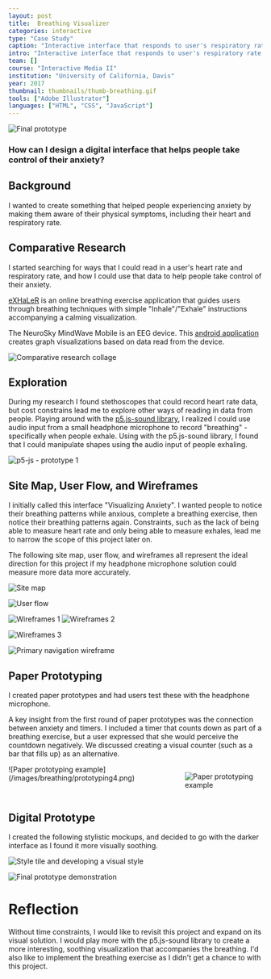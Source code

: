 ```yaml
---
layout: post
title:  Breathing Visualizer
categories: interactive
type: "Case Study"
caption: "Interactive interface that responds to user's respiratory rate."
intro: "Interactive interface that responds to user's respiratory rate."
team: []
course: "Interactive Media II"
institution: "University of California, Davis"
year: 2017
thumbnail: thumbnails/thumb-breathing.gif
tools: ["Adobe Illustrator"]
languages: ["HTML", "CSS", "JavaScript"]
---
```


![Final prototype](/images/breathing/demo2.gif)

### How can I design a digital interface that helps people take control of their anxiety?

## Background
I wanted to create something that helped people experiencing anxiety by making them aware of their physical symptoms, including their heart and respiratory rate.

## Comparative Research
I started searching for ways that I could read in a user's heart rate and respiratory rate, and how I could use that data to help people take control of their anxiety.

[eXHaLeR](http://xhalr.com/) is an online breathing exercise application that guides users through breathing techniques with simple "Inhale"/"Exhale" instructions accompanying a calming visualization.

The NeuroSky MindWave Mobile is an EEG device. This [android application](http://store.neurosky.com/products/brainwave-visualizer-android) creates graph visualizations based on data read from the device.

![Comparative research collage](/images/breathing/precedents.jpg)

## Exploration
During my research I found stethoscopes that could record heart rate data, but cost constrains lead me to explore other ways of reading in data from people. Playing around with the [p5.js-sound library](https://p5js.org/reference/#/libraries/p5.sound), I realized I could use audio input from a small headphone microphone to record "breathing" - specifically when people exhale. Using with the p5.js-sound library, I found that I could manipulate shapes using the audio input of people exhaling.

![p5-js - prototype 1](/images/breathing/proto2.jpg)

## Site Map, User Flow, and Wireframes
I initially called this interface "Visualizing Anxiety". I wanted people to notice their breathing patterns while anxious, complete a breathing exercise, then notice their breathing patterns again. Constraints, such as the lack of being able to measure heart rate and only being able to measure exhales, lead me to narrow the scope of this project later on.

The following site map, user flow, and wireframes all represent the ideal direction for this project if my headphone microphone solution could measure more data more accurately.

![Site map](/images/breathing/site-map.gif)

![User flow](/images/breathing/user-flow.gif)

![Wireframes 1](/images/breathing/mockup1.gif)
![Wireframes 2](/images/breathing/mockup2.gif)

![Wireframes 3](/images/breathing/mockup3.gif)

![Primary navigation wireframe](/images/breathing/navigation.gif)

## Paper Prototyping
I created paper prototypes and had users test these with the headphone microphone.

A key insight from the first round of paper prototypes was the connection between anxiety and timers. I included a timer that counts down as part of a breathing exercise, but a user expressed that she would perceive the countdown negatively. We discussed creating a visual counter (such as a bar that fills up) as an alternative.

<div markdown="1" style="display: flex; justify-content: center;">
![Paper prototyping example](/images/breathing/prototyping4.png)

![Paper prototyping example](/images/breathing/prototyping3.png)
</div>

## Digital Prototype
I created the following stylistic mockups, and decided to go with the darker interface as I found it more visually soothing.

![Style tile and developing a visual style](/images/breathing/styletile.jpg)

![Final prototype demonstration](/images/breathing/proto1.jpg)

# Reflection
Without time constraints, I would like to revisit this project and expand on its visual solution. I would play more with the p5.js-sound library to create a more interesting, soothing visualization that accompanies the breathing. I'd also like to implement the breathing exercise as I didn't get a chance to with this project.
